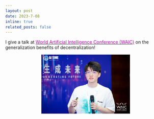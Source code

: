 ```yaml
---
layout: post
date: 2023-7-08
inline: true
related_posts: false
---
```


I give a talk at [<span style="color: #B509AC;">World Artificial Intelligence Conference (WAIC)</span>](https://www.worldaic.com.cn/profile) on the generalization benefits of decentralization!

<div style="text-align: center;">
  <img src="./assets/img/News_preview/WAIC.jpg" alt="WAIC" width="55%"/>
</div>
